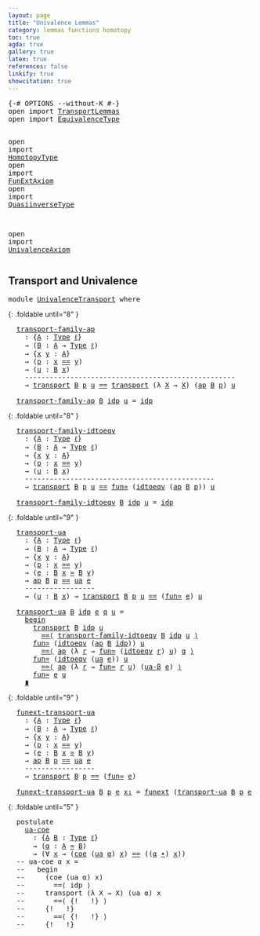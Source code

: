 ```yaml
---
layout: page
title: "Univalence Lemmas"
category: lemmas functions homotopy
toc: true
agda: true
gallery: true
latex: true
references: false
linkify: true
showcitation: true
---
```


<div class="hide" >
<pre class="Agda">
<a id="217" class="Symbol">{-#</a> <a id="221" class="Keyword">OPTIONS</a> <a id="229" class="Pragma">--without-K</a> <a id="241" class="Symbol">#-}</a>
<a id="245" class="Keyword">open</a> <a id="250" class="Keyword">import</a> <a id="257" href="TransportLemmas.html" class="Module">TransportLemmas</a>
<a id="273" class="Keyword">open</a> <a id="278" class="Keyword">import</a> <a id="285" href="EquivalenceType.html" class="Module">EquivalenceType</a>

<a id="302" class="Keyword">open</a> <a id="307" class="Keyword">import</a> <a id="314" href="HomotopyType.html" class="Module">HomotopyType</a>
<a id="327" class="Keyword">open</a> <a id="332" class="Keyword">import</a> <a id="339" href="FunExtAxiom.html" class="Module">FunExtAxiom</a>
<a id="351" class="Keyword">open</a> <a id="356" class="Keyword">import</a> <a id="363" href="QuasiinverseType.html" class="Module">QuasiinverseType</a>

<a id="381" class="Keyword">open</a> <a id="386" class="Keyword">import</a> <a id="393" href="UnivalenceAxiom.html" class="Module">UnivalenceAxiom</a>
</pre>
</div>

## Transport and Univalence

<pre class="Agda">
<a id="470" class="Keyword">module</a> <a id="477" href="UnivalenceTransport.html" class="Module">UnivalenceTransport</a> <a id="497" class="Keyword">where</a>
</pre>

{: .foldable until="8" }
<pre class="Agda">
  <a id="transport-family-ap"></a><a id="555" href="UnivalenceTransport.html#555" class="Function">transport-family-ap</a>
    <a id="579" class="Symbol">:</a> <a id="581" class="Symbol">{</a><a id="582" href="UnivalenceTransport.html#582" class="Bound">A</a> <a id="584" class="Symbol">:</a> <a id="586" href="Intro.html#1803" class="Function">Type</a> <a id="591" href="Intro.html#2243" class="Generalizable">ℓ</a><a id="592" class="Symbol">}</a>
    <a id="598" class="Symbol">→</a> <a id="600" class="Symbol">(</a><a id="601" href="UnivalenceTransport.html#601" class="Bound">B</a> <a id="603" class="Symbol">:</a> <a id="605" href="UnivalenceTransport.html#582" class="Bound">A</a> <a id="607" class="Symbol">→</a> <a id="609" href="Intro.html#1803" class="Function">Type</a> <a id="614" href="Intro.html#2243" class="Generalizable">ℓ</a><a id="615" class="Symbol">)</a>
    <a id="621" class="Symbol">→</a> <a id="623" class="Symbol">{</a><a id="624" href="UnivalenceTransport.html#624" class="Bound">x</a> <a id="626" href="UnivalenceTransport.html#626" class="Bound">y</a> <a id="628" class="Symbol">:</a> <a id="630" href="UnivalenceTransport.html#582" class="Bound">A</a><a id="631" class="Symbol">}</a>
    <a id="637" class="Symbol">→</a> <a id="639" class="Symbol">(</a><a id="640" href="UnivalenceTransport.html#640" class="Bound">p</a> <a id="642" class="Symbol">:</a> <a id="644" href="UnivalenceTransport.html#624" class="Bound">x</a> <a id="646" href="BasicTypes.html#4284" class="Datatype Operator">==</a> <a id="649" href="UnivalenceTransport.html#626" class="Bound">y</a><a id="650" class="Symbol">)</a>
    <a id="656" class="Symbol">→</a> <a id="658" class="Symbol">(</a><a id="659" href="UnivalenceTransport.html#659" class="Bound">u</a> <a id="661" class="Symbol">:</a> <a id="663" href="UnivalenceTransport.html#601" class="Bound">B</a> <a id="665" href="UnivalenceTransport.html#624" class="Bound">x</a><a id="666" class="Symbol">)</a>
    <a id="672" class="Comment">---------------------------------------------------</a>
    <a id="728" class="Symbol">→</a> <a id="730" href="Transport.html#462" class="Function">transport</a> <a id="740" href="UnivalenceTransport.html#601" class="Bound">B</a> <a id="742" href="UnivalenceTransport.html#640" class="Bound">p</a> <a id="744" href="UnivalenceTransport.html#659" class="Bound">u</a> <a id="746" href="BasicTypes.html#4284" class="Datatype Operator">==</a> <a id="749" href="Transport.html#462" class="Function">transport</a> <a id="759" class="Symbol">(λ</a> <a id="762" href="UnivalenceTransport.html#762" class="Bound">X</a> <a id="764" class="Symbol">→</a> <a id="766" href="UnivalenceTransport.html#762" class="Bound">X</a><a id="767" class="Symbol">)</a> <a id="769" class="Symbol">(</a><a id="770" href="AlgebraOnPaths.html#389" class="Function">ap</a> <a id="773" href="UnivalenceTransport.html#601" class="Bound">B</a> <a id="775" href="UnivalenceTransport.html#640" class="Bound">p</a><a id="776" class="Symbol">)</a> <a id="778" href="UnivalenceTransport.html#659" class="Bound">u</a>

  <a id="783" href="UnivalenceTransport.html#555" class="Function">transport-family-ap</a> <a id="803" href="UnivalenceTransport.html#803" class="Bound">B</a> <a id="805" href="BasicTypes.html#4339" class="InductiveConstructor">idp</a> <a id="809" href="UnivalenceTransport.html#809" class="Bound">u</a> <a id="811" class="Symbol">=</a> <a id="813" href="BasicTypes.html#4339" class="InductiveConstructor">idp</a>
</pre>

{: .foldable until="8" }
<pre class="Agda">
  <a id="transport-family-idtoeqv"></a><a id="869" href="UnivalenceTransport.html#869" class="Function">transport-family-idtoeqv</a>
    <a id="898" class="Symbol">:</a> <a id="900" class="Symbol">{</a><a id="901" href="UnivalenceTransport.html#901" class="Bound">A</a> <a id="903" class="Symbol">:</a> <a id="905" href="Intro.html#1803" class="Function">Type</a> <a id="910" href="Intro.html#2243" class="Generalizable">ℓ</a><a id="911" class="Symbol">}</a>
    <a id="917" class="Symbol">→</a> <a id="919" class="Symbol">(</a><a id="920" href="UnivalenceTransport.html#920" class="Bound">B</a> <a id="922" class="Symbol">:</a> <a id="924" href="UnivalenceTransport.html#901" class="Bound">A</a> <a id="926" class="Symbol">→</a> <a id="928" href="Intro.html#1803" class="Function">Type</a> <a id="933" href="Intro.html#2243" class="Generalizable">ℓ</a><a id="934" class="Symbol">)</a>
    <a id="940" class="Symbol">→</a> <a id="942" class="Symbol">{</a><a id="943" href="UnivalenceTransport.html#943" class="Bound">x</a> <a id="945" href="UnivalenceTransport.html#945" class="Bound">y</a> <a id="947" class="Symbol">:</a> <a id="949" href="UnivalenceTransport.html#901" class="Bound">A</a><a id="950" class="Symbol">}</a>
    <a id="956" class="Symbol">→</a> <a id="958" class="Symbol">(</a><a id="959" href="UnivalenceTransport.html#959" class="Bound">p</a> <a id="961" class="Symbol">:</a> <a id="963" href="UnivalenceTransport.html#943" class="Bound">x</a> <a id="965" href="BasicTypes.html#4284" class="Datatype Operator">==</a> <a id="968" href="UnivalenceTransport.html#945" class="Bound">y</a><a id="969" class="Symbol">)</a>
    <a id="975" class="Symbol">→</a> <a id="977" class="Symbol">(</a><a id="978" href="UnivalenceTransport.html#978" class="Bound">u</a> <a id="980" class="Symbol">:</a> <a id="982" href="UnivalenceTransport.html#920" class="Bound">B</a> <a id="984" href="UnivalenceTransport.html#943" class="Bound">x</a><a id="985" class="Symbol">)</a>
    <a id="991" class="Comment">----------------------------------------------</a>
    <a id="1042" class="Symbol">→</a> <a id="1044" href="Transport.html#462" class="Function">transport</a> <a id="1054" href="UnivalenceTransport.html#920" class="Bound">B</a> <a id="1056" href="UnivalenceTransport.html#959" class="Bound">p</a> <a id="1058" href="UnivalenceTransport.html#978" class="Bound">u</a> <a id="1060" href="BasicTypes.html#4284" class="Datatype Operator">==</a> <a id="1063" href="EquivalenceType.html#1265" class="Function">fun≃</a> <a id="1068" class="Symbol">(</a><a id="1069" href="UnivalenceAxiom.html#695" class="Function">idtoeqv</a> <a id="1077" class="Symbol">(</a><a id="1078" href="AlgebraOnPaths.html#389" class="Function">ap</a> <a id="1081" href="UnivalenceTransport.html#920" class="Bound">B</a> <a id="1083" href="UnivalenceTransport.html#959" class="Bound">p</a><a id="1084" class="Symbol">))</a> <a id="1087" href="UnivalenceTransport.html#978" class="Bound">u</a>

  <a id="1092" href="UnivalenceTransport.html#869" class="Function">transport-family-idtoeqv</a> <a id="1117" href="UnivalenceTransport.html#1117" class="Bound">B</a> <a id="1119" href="BasicTypes.html#4339" class="InductiveConstructor">idp</a> <a id="1123" href="UnivalenceTransport.html#1123" class="Bound">u</a> <a id="1125" class="Symbol">=</a> <a id="1127" href="BasicTypes.html#4339" class="InductiveConstructor">idp</a>
</pre>

{: .foldable until="9" }
<pre class="Agda">
  <a id="transport-ua"></a><a id="1183" href="UnivalenceTransport.html#1183" class="Function">transport-ua</a>
    <a id="1200" class="Symbol">:</a> <a id="1202" class="Symbol">{</a><a id="1203" href="UnivalenceTransport.html#1203" class="Bound">A</a> <a id="1205" class="Symbol">:</a> <a id="1207" href="Intro.html#1803" class="Function">Type</a> <a id="1212" href="Intro.html#2243" class="Generalizable">ℓ</a><a id="1213" class="Symbol">}</a>
    <a id="1219" class="Symbol">→</a> <a id="1221" class="Symbol">(</a><a id="1222" href="UnivalenceTransport.html#1222" class="Bound">B</a> <a id="1224" class="Symbol">:</a> <a id="1226" href="UnivalenceTransport.html#1203" class="Bound">A</a> <a id="1228" class="Symbol">→</a> <a id="1230" href="Intro.html#1803" class="Function">Type</a> <a id="1235" href="Intro.html#2243" class="Generalizable">ℓ</a><a id="1236" class="Symbol">)</a>
    <a id="1242" class="Symbol">→</a> <a id="1244" class="Symbol">{</a><a id="1245" href="UnivalenceTransport.html#1245" class="Bound">x</a> <a id="1247" href="UnivalenceTransport.html#1247" class="Bound">y</a> <a id="1249" class="Symbol">:</a> <a id="1251" href="UnivalenceTransport.html#1203" class="Bound">A</a><a id="1252" class="Symbol">}</a>
    <a id="1258" class="Symbol">→</a> <a id="1260" class="Symbol">(</a><a id="1261" href="UnivalenceTransport.html#1261" class="Bound">p</a> <a id="1263" class="Symbol">:</a> <a id="1265" href="UnivalenceTransport.html#1245" class="Bound">x</a> <a id="1267" href="BasicTypes.html#4284" class="Datatype Operator">==</a> <a id="1270" href="UnivalenceTransport.html#1247" class="Bound">y</a><a id="1271" class="Symbol">)</a>
    <a id="1277" class="Symbol">→</a> <a id="1279" class="Symbol">(</a><a id="1280" href="UnivalenceTransport.html#1280" class="Bound">e</a> <a id="1282" class="Symbol">:</a> <a id="1284" href="UnivalenceTransport.html#1222" class="Bound">B</a> <a id="1286" href="UnivalenceTransport.html#1245" class="Bound">x</a> <a id="1288" href="EquivalenceType.html#977" class="Function Operator">≃</a> <a id="1290" href="UnivalenceTransport.html#1222" class="Bound">B</a> <a id="1292" href="UnivalenceTransport.html#1247" class="Bound">y</a><a id="1293" class="Symbol">)</a>
    <a id="1299" class="Symbol">→</a> <a id="1301" href="AlgebraOnPaths.html#389" class="Function">ap</a> <a id="1304" href="UnivalenceTransport.html#1222" class="Bound">B</a> <a id="1306" href="UnivalenceTransport.html#1261" class="Bound">p</a> <a id="1308" href="BasicTypes.html#4284" class="Datatype Operator">==</a> <a id="1311" href="UnivalenceAxiom.html#1379" class="Function">ua</a> <a id="1314" href="UnivalenceTransport.html#1280" class="Bound">e</a>
    <a id="1320" class="Comment">-----------------</a>
    <a id="1342" class="Symbol">→</a> <a id="1344" class="Symbol">(</a><a id="1345" href="UnivalenceTransport.html#1345" class="Bound">u</a> <a id="1347" class="Symbol">:</a> <a id="1349" href="UnivalenceTransport.html#1222" class="Bound">B</a> <a id="1351" href="UnivalenceTransport.html#1245" class="Bound">x</a><a id="1352" class="Symbol">)</a> <a id="1354" class="Symbol">→</a> <a id="1356" href="Transport.html#462" class="Function">transport</a> <a id="1366" href="UnivalenceTransport.html#1222" class="Bound">B</a> <a id="1368" href="UnivalenceTransport.html#1261" class="Bound">p</a> <a id="1370" href="UnivalenceTransport.html#1345" class="Bound">u</a> <a id="1372" href="BasicTypes.html#4284" class="Datatype Operator">==</a> <a id="1375" class="Symbol">(</a><a id="1376" href="EquivalenceType.html#1265" class="Function">fun≃</a> <a id="1381" href="UnivalenceTransport.html#1280" class="Bound">e</a><a id="1382" class="Symbol">)</a> <a id="1384" href="UnivalenceTransport.html#1345" class="Bound">u</a>

  <a id="1389" href="UnivalenceTransport.html#1183" class="Function">transport-ua</a> <a id="1402" href="UnivalenceTransport.html#1402" class="Bound">B</a> <a id="1404" href="BasicTypes.html#4339" class="InductiveConstructor">idp</a> <a id="1408" href="UnivalenceTransport.html#1408" class="Bound">e</a> <a id="1410" href="UnivalenceTransport.html#1410" class="Bound">q</a> <a id="1412" href="UnivalenceTransport.html#1412" class="Bound">u</a> <a id="1414" class="Symbol">=</a>
    <a id="1420" href="BasicFunctions.html#5358" class="Function Operator">begin</a>
      <a id="1432" href="Transport.html#462" class="Function">transport</a> <a id="1442" href="UnivalenceTransport.html#1402" class="Bound">B</a> <a id="1444" href="BasicTypes.html#4339" class="InductiveConstructor">idp</a> <a id="1448" href="UnivalenceTransport.html#1412" class="Bound">u</a>
        <a id="1458" href="BasicFunctions.html#5058" class="Function Operator">==⟨</a> <a id="1462" href="UnivalenceTransport.html#869" class="Function">transport-family-idtoeqv</a> <a id="1487" href="UnivalenceTransport.html#1402" class="Bound">B</a> <a id="1489" href="BasicTypes.html#4339" class="InductiveConstructor">idp</a> <a id="1493" href="UnivalenceTransport.html#1412" class="Bound">u</a> <a id="1495" href="BasicFunctions.html#5058" class="Function Operator">⟩</a>
      <a id="1503" href="EquivalenceType.html#1265" class="Function">fun≃</a> <a id="1508" class="Symbol">(</a><a id="1509" href="UnivalenceAxiom.html#695" class="Function">idtoeqv</a> <a id="1517" class="Symbol">(</a><a id="1518" href="AlgebraOnPaths.html#389" class="Function">ap</a> <a id="1521" href="UnivalenceTransport.html#1402" class="Bound">B</a> <a id="1523" href="BasicTypes.html#4339" class="InductiveConstructor">idp</a><a id="1526" class="Symbol">))</a> <a id="1529" href="UnivalenceTransport.html#1412" class="Bound">u</a>
        <a id="1539" href="BasicFunctions.html#5058" class="Function Operator">==⟨</a> <a id="1543" href="AlgebraOnPaths.html#389" class="Function">ap</a> <a id="1546" class="Symbol">(λ</a> <a id="1549" href="UnivalenceTransport.html#1549" class="Bound">r</a> <a id="1551" class="Symbol">→</a> <a id="1553" href="EquivalenceType.html#1265" class="Function">fun≃</a> <a id="1558" class="Symbol">(</a><a id="1559" href="UnivalenceAxiom.html#695" class="Function">idtoeqv</a> <a id="1567" href="UnivalenceTransport.html#1549" class="Bound">r</a><a id="1568" class="Symbol">)</a> <a id="1570" href="UnivalenceTransport.html#1412" class="Bound">u</a><a id="1571" class="Symbol">)</a> <a id="1573" href="UnivalenceTransport.html#1410" class="Bound">q</a> <a id="1575" href="BasicFunctions.html#5058" class="Function Operator">⟩</a>
      <a id="1583" href="EquivalenceType.html#1265" class="Function">fun≃</a> <a id="1588" class="Symbol">(</a><a id="1589" href="UnivalenceAxiom.html#695" class="Function">idtoeqv</a> <a id="1597" class="Symbol">(</a><a id="1598" href="UnivalenceAxiom.html#1379" class="Function">ua</a> <a id="1601" href="UnivalenceTransport.html#1408" class="Bound">e</a><a id="1602" class="Symbol">))</a> <a id="1605" href="UnivalenceTransport.html#1412" class="Bound">u</a>
        <a id="1615" href="BasicFunctions.html#5058" class="Function Operator">==⟨</a> <a id="1619" href="AlgebraOnPaths.html#389" class="Function">ap</a> <a id="1622" class="Symbol">(λ</a> <a id="1625" href="UnivalenceTransport.html#1625" class="Bound">r</a> <a id="1627" class="Symbol">→</a> <a id="1629" href="EquivalenceType.html#1265" class="Function">fun≃</a> <a id="1634" href="UnivalenceTransport.html#1625" class="Bound">r</a> <a id="1636" href="UnivalenceTransport.html#1412" class="Bound">u</a><a id="1637" class="Symbol">)</a> <a id="1639" class="Symbol">(</a><a id="1640" href="UnivalenceAxiom.html#1545" class="Function">ua-β</a> <a id="1645" href="UnivalenceTransport.html#1408" class="Bound">e</a><a id="1646" class="Symbol">)</a> <a id="1648" href="BasicFunctions.html#5058" class="Function Operator">⟩</a>
      <a id="1656" href="EquivalenceType.html#1265" class="Function">fun≃</a> <a id="1661" href="UnivalenceTransport.html#1408" class="Bound">e</a> <a id="1663" href="UnivalenceTransport.html#1412" class="Bound">u</a>
    <a id="1669" href="BasicFunctions.html#5241" class="Function Operator">∎</a>
</pre>

{: .foldable until="9" }
<pre class="Agda">
  <a id="funext-transport-ua"></a><a id="1723" href="UnivalenceTransport.html#1723" class="Function">funext-transport-ua</a>
    <a id="1747" class="Symbol">:</a> <a id="1749" class="Symbol">{</a><a id="1750" href="UnivalenceTransport.html#1750" class="Bound">A</a> <a id="1752" class="Symbol">:</a> <a id="1754" href="Intro.html#1803" class="Function">Type</a> <a id="1759" href="Intro.html#2243" class="Generalizable">ℓ</a><a id="1760" class="Symbol">}</a>
    <a id="1766" class="Symbol">→</a> <a id="1768" class="Symbol">(</a><a id="1769" href="UnivalenceTransport.html#1769" class="Bound">B</a> <a id="1771" class="Symbol">:</a> <a id="1773" href="UnivalenceTransport.html#1750" class="Bound">A</a> <a id="1775" class="Symbol">→</a> <a id="1777" href="Intro.html#1803" class="Function">Type</a> <a id="1782" href="Intro.html#2243" class="Generalizable">ℓ</a><a id="1783" class="Symbol">)</a>
    <a id="1789" class="Symbol">→</a> <a id="1791" class="Symbol">{</a><a id="1792" href="UnivalenceTransport.html#1792" class="Bound">x</a> <a id="1794" href="UnivalenceTransport.html#1794" class="Bound">y</a> <a id="1796" class="Symbol">:</a> <a id="1798" href="UnivalenceTransport.html#1750" class="Bound">A</a><a id="1799" class="Symbol">}</a>
    <a id="1805" class="Symbol">→</a> <a id="1807" class="Symbol">(</a><a id="1808" href="UnivalenceTransport.html#1808" class="Bound">p</a> <a id="1810" class="Symbol">:</a> <a id="1812" href="UnivalenceTransport.html#1792" class="Bound">x</a> <a id="1814" href="BasicTypes.html#4284" class="Datatype Operator">==</a> <a id="1817" href="UnivalenceTransport.html#1794" class="Bound">y</a><a id="1818" class="Symbol">)</a>
    <a id="1824" class="Symbol">→</a> <a id="1826" class="Symbol">(</a><a id="1827" href="UnivalenceTransport.html#1827" class="Bound">e</a> <a id="1829" class="Symbol">:</a> <a id="1831" href="UnivalenceTransport.html#1769" class="Bound">B</a> <a id="1833" href="UnivalenceTransport.html#1792" class="Bound">x</a> <a id="1835" href="EquivalenceType.html#977" class="Function Operator">≃</a> <a id="1837" href="UnivalenceTransport.html#1769" class="Bound">B</a> <a id="1839" href="UnivalenceTransport.html#1794" class="Bound">y</a><a id="1840" class="Symbol">)</a>
    <a id="1846" class="Symbol">→</a> <a id="1848" href="AlgebraOnPaths.html#389" class="Function">ap</a> <a id="1851" href="UnivalenceTransport.html#1769" class="Bound">B</a> <a id="1853" href="UnivalenceTransport.html#1808" class="Bound">p</a> <a id="1855" href="BasicTypes.html#4284" class="Datatype Operator">==</a> <a id="1858" href="UnivalenceAxiom.html#1379" class="Function">ua</a> <a id="1861" href="UnivalenceTransport.html#1827" class="Bound">e</a>
    <a id="1867" class="Comment">-----------------</a>
    <a id="1889" class="Symbol">→</a> <a id="1891" href="Transport.html#462" class="Function">transport</a> <a id="1901" href="UnivalenceTransport.html#1769" class="Bound">B</a> <a id="1903" href="UnivalenceTransport.html#1808" class="Bound">p</a> <a id="1905" href="BasicTypes.html#4284" class="Datatype Operator">==</a> <a id="1908" class="Symbol">(</a><a id="1909" href="EquivalenceType.html#1265" class="Function">fun≃</a> <a id="1914" href="UnivalenceTransport.html#1827" class="Bound">e</a><a id="1915" class="Symbol">)</a>

  <a id="1920" href="UnivalenceTransport.html#1723" class="Function">funext-transport-ua</a> <a id="1940" href="UnivalenceTransport.html#1940" class="Bound">B</a> <a id="1942" href="UnivalenceTransport.html#1942" class="Bound">p</a> <a id="1944" href="UnivalenceTransport.html#1944" class="Bound">e</a> <a id="1946" href="UnivalenceTransport.html#1946" class="Bound">x₁</a> <a id="1949" class="Symbol">=</a> <a id="1951" href="FunExtAxiom.html#952" class="Function">funext</a> <a id="1958" class="Symbol">(</a><a id="1959" href="UnivalenceTransport.html#1183" class="Function">transport-ua</a> <a id="1972" href="UnivalenceTransport.html#1940" class="Bound">B</a> <a id="1974" href="UnivalenceTransport.html#1942" class="Bound">p</a> <a id="1976" href="UnivalenceTransport.html#1944" class="Bound">e</a> <a id="1978" href="UnivalenceTransport.html#1946" class="Bound">x₁</a><a id="1980" class="Symbol">)</a>
</pre>

{: .foldable until="5" }
<pre class="Agda">
  <a id="2034" class="Keyword">postulate</a>
    <a id="ua-coe"></a><a id="2048" href="UnivalenceTransport.html#2048" class="Postulate">ua-coe</a>
      <a id="2061" class="Symbol">:</a> <a id="2063" class="Symbol">{</a><a id="2064" href="UnivalenceTransport.html#2064" class="Bound">A</a> <a id="2066" href="UnivalenceTransport.html#2066" class="Bound">B</a> <a id="2068" class="Symbol">:</a> <a id="2070" href="Intro.html#1803" class="Function">Type</a> <a id="2075" href="Intro.html#2243" class="Generalizable">ℓ</a><a id="2076" class="Symbol">}</a>
      <a id="2084" class="Symbol">→</a> <a id="2086" class="Symbol">(</a><a id="2087" href="UnivalenceTransport.html#2087" class="Bound">α</a> <a id="2089" class="Symbol">:</a> <a id="2091" href="UnivalenceTransport.html#2064" class="Bound">A</a> <a id="2093" href="EquivalenceType.html#977" class="Function Operator">≃</a> <a id="2095" href="UnivalenceTransport.html#2066" class="Bound">B</a><a id="2096" class="Symbol">)</a>
      <a id="2104" class="Symbol">→</a> <a id="2106" class="Symbol">(∀</a> <a id="2109" href="UnivalenceTransport.html#2109" class="Bound">x</a> <a id="2111" class="Symbol">→</a> <a id="2113" class="Symbol">(</a><a id="2114" href="Transport.html#784" class="Function">coe</a> <a id="2118" class="Symbol">(</a><a id="2119" href="UnivalenceAxiom.html#1379" class="Function">ua</a> <a id="2122" href="UnivalenceTransport.html#2087" class="Bound">α</a><a id="2123" class="Symbol">)</a> <a id="2125" href="UnivalenceTransport.html#2109" class="Bound">x</a><a id="2126" class="Symbol">)</a> <a id="2128" href="BasicTypes.html#4284" class="Datatype Operator">==</a> <a id="2131" class="Symbol">((</a><a id="2133" href="UnivalenceTransport.html#2087" class="Bound">α</a> <a id="2135" href="EquivalenceType.html#1282" class="Function Operator">∙</a><a id="2136" class="Symbol">)</a> <a id="2138" href="UnivalenceTransport.html#2109" class="Bound">x</a><a id="2139" class="Symbol">))</a>
  <a id="2144" class="Comment">-- ua-coe α x =</a>
  <a id="2162" class="Comment">--   begin</a>
  <a id="2175" class="Comment">--     (coe (ua α) x)</a>
  <a id="2199" class="Comment">--       ==⟨ idp ⟩</a>
  <a id="2220" class="Comment">--     transport (λ X → X) (ua α) x</a>
  <a id="2258" class="Comment">--       ==⟨ {!   !} ⟩</a>
  <a id="2283" class="Comment">--     {!   !}</a>
  <a id="2300" class="Comment">--       ==⟨ {!   !} ⟩</a>
  <a id="2325" class="Comment">--     {!   !}</a>
</pre>

